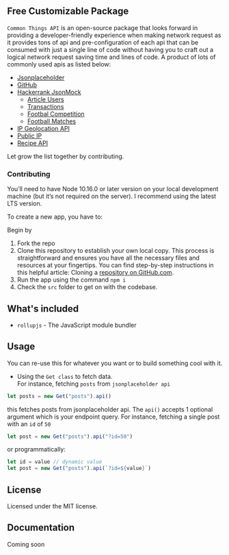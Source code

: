 ## Free Customizable Package

`Common Things API` is an open-source package that looks forward in providing a developer-friendly experience when making network request as it provides tons of api and pre-configuration of each api that can be consumed with just a single line of code without having you to craft out a logical network request saving time and lines of code. A product of lots of commonly used apis as listed below:


- [Jsonplaceholder](https://jsonplaceholder.typicode.com/)
- [GitHub](https://docs.github.com/en/rest/repos)
- [Hackerrank JsonMock](#)
  - [Article Users](https://jsonmock.hackerrank.com/api/article_users)
  - [Transactions](https://jsonmock.hackerrank.com/api/transactions)
  - [Footbal Competition](https://jsonmock.hackerrank.com/api/football_competitions)
  - [Football Matches](https://jsonmock.hackerrank.com/api/football_matches)
- [IP Geolocation API](https://ip-api.com/)
- [Public IP](https://api.ipify.org/)
- [Recipe API](https://www.themealdb.com/api.php)

Let grow the list together by contributing. 

### Contributing

You’ll need to have Node 10.16.0 or later version on your local development machine (but it’s not required on the server). I recommend using the latest LTS version.

To create a new app, you have to:

Begin by 
1. Fork the repo
2. Clone this repository to establish your own local copy. This process is straightforward and ensures you have all the necessary files and resources at your fingertips. You can find step-by-step instructions in this helpful article: Cloning a [repository on GitHub.com](https://docs.github.com/en/repositories/creating-and-managing-repositories/cloning-a-repository#cloning-a-repository).
3. Run the app using the command `npm i`
4. Check the `src` folder to get on with the codebase.

## What's included

- `rollupjs` - The JavaScript module bundler

## Usage

You can re-use this for whatever you want or to build something cool with it.

  - Using the `Get class` to fetch data.<br/>
  For instance, fetching `posts` from `jsonplaceholder api` 

  ```js
  let posts = new Get("posts").api()
  ```

  this fetches posts from jsonplaceholder api. The `api()` accepts 1 optional argument which is your endpoint query. For instance, fetching a single post with an `id` of `50`

  ```js
  let post = new Get("posts").api("?id=50")
  ``` 
  or programmatically:

  ```js
  let id = value // dynamic value
  let post = new Get("posts").api(`?id=${value}`)
  ```

## License

Licensed under the MIT license.

## Documentation

Coming soon
